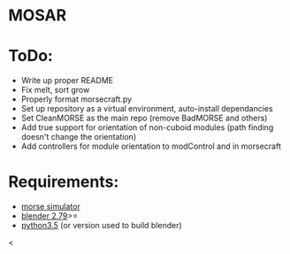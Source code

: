 # MOSAR

<h1>ToDo:</h1>
<ul>
    <li>Write up proper README</li>
    <li>Fix melt, sort grow</li>
    <li>Properly format morsecraft.py</li>
    <li>Set up repository as a virtual environment, auto-install dependancies</li>
    <li>Set CleanMORSE as the main repo (remove BadMORSE and others)</li>
    <li>Add true support for orientation of non-cuboid modules (path finding doesn't change the orientation)</li>
    <li>Add controllers for module orientation to modControl and in morsecraft</li>
</ul>

<h1>Requirements:</h1>
<ul>
    <li><a href="https://github.com/morse-simulator/morse">morse simulator</a></li>
    <li><a href="https://www.blender.org/download/releases/2-79">blender 2.79</a>>=</li>
    <li><a href="https://www.python.org/downloads/release/python-350/">python3.5</a> (or version used to build blender)</li>
</ul>

<
